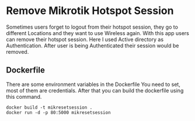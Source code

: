 # Remove Mikrotik Hotspot Session 

Sometimes users forget to logout from their hotspot session, they go to different Locations and they want to use Wireless again. With this app users can remove their hotspot session. Here I used Active directory as Authentication. After user is being Authenticated their session would be removed.


## Dockerfile
There are some environment variables in the Dockerfile You need to set, most of them are credentials. After that you can build the dockerfile using this command.
```
docker build -t mikresetsession .
docker run -d -p 80:5000 mikresetsession 
```
